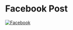 

# Facebook Post 
[![Facebook](https://img.shields.io/github/contributors/cdnjs/cdnjs.svg)](https://www.facebook.com/moomdate)
